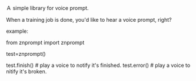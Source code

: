 Ａ simple library for voice prompt.

When a training job is done, you'd like to hear a voice prompt, right?


example:

from znprompt import znprompt


test=znprompt()  

test.finish()   # play a voice to notify it's finished.
test.error()   # play a voice to nitify  it's broken.

